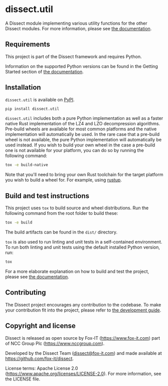 # dissect.util

A Dissect module implementing various utility functions for the other Dissect modules. For more information, please see
[the documentation](https://docs.dissect.tools/en/latest/projects/dissect.util/index.html).

## Requirements

This project is part of the Dissect framework and requires Python.

Information on the supported Python versions can be found in the Getting Started section of [the documentation](https://docs.dissect.tools/en/latest/index.html#getting-started).

## Installation

`dissect.util` is available on [PyPI](https://pypi.org/project/dissect.util/).

```bash
pip install dissect.util
```

`dissect.util` includes both a pure Python implementation as well as a faster native Rust implementation of the LZ4 and LZO decompression algorithms.
Pre-build wheels are available for most common platforms and the native implementation will automatically be used.
In the rare case that a pre-build wheel is not available, the pure Python implementation will automatically be used instead.
If you wish to build your own wheel in the case a pre-build one is not available for your platform, you can do so by running the following command:

```bash
tox -e build-native
```

Note that you'll need to bring your own Rust toolchain for the target platform you wish to build a wheel for. For example, using [rustup](https://rustup.rs).

## Build and test instructions

This project uses `tox` to build source and wheel distributions. Run the following command from the root folder to build
these:

```bash
tox -e build
```

The build artifacts can be found in the `dist/` directory.

`tox` is also used to run linting and unit tests in a self-contained environment. To run both linting and unit tests
using the default installed Python version, run:

```bash
tox
```

For a more elaborate explanation on how to build and test the project, please see [the
documentation](https://docs.dissect.tools/en/latest/contributing/tooling.html).

## Contributing

The Dissect project encourages any contribution to the codebase. To make your contribution fit into the project, please
refer to [the development guide](https://docs.dissect.tools/en/latest/contributing/developing.html).

## Copyright and license

Dissect is released as open source by Fox-IT (<https://www.fox-it.com>) part of NCC Group Plc
(<https://www.nccgroup.com>).

Developed by the Dissect Team (<dissect@fox-it.com>) and made available at <https://github.com/fox-it/dissect>.

License terms: Apache License 2.0 (<https://www.apache.org/licenses/LICENSE-2.0>). For more information, see the LICENSE file.
